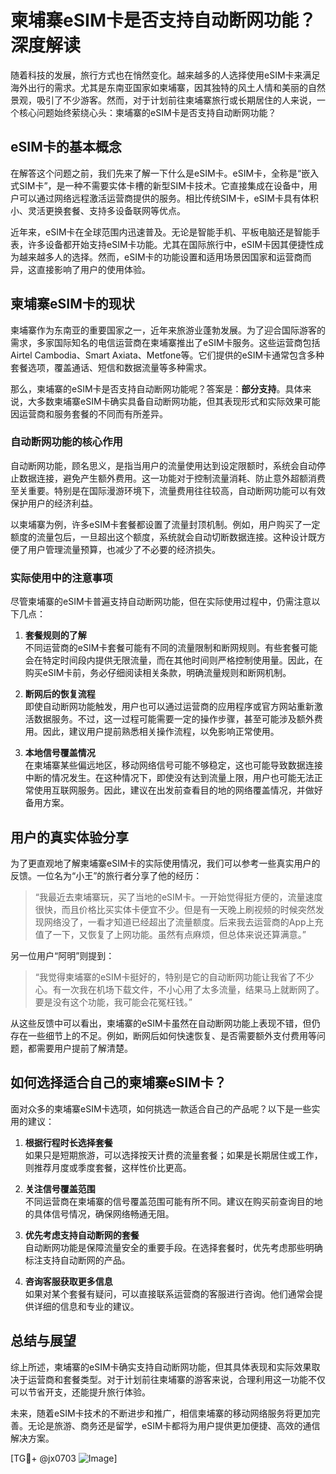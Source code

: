 # 柬埔寨eSIM卡是否支持自动断网功能？深度解读

随着科技的发展，旅行方式也在悄然变化。越来越多的人选择使用eSIM卡来满足海外出行的需求。尤其是东南亚国家如柬埔寨，因其独特的风土人情和美丽的自然景观，吸引了不少游客。然而，对于计划前往柬埔寨旅行或长期居住的人来说，一个核心问题始终萦绕心头：柬埔寨的eSIM卡是否支持自动断网功能？

## eSIM卡的基本概念

在解答这个问题之前，我们先来了解一下什么是eSIM卡。eSIM卡，全称是“嵌入式SIM卡”，是一种不需要实体卡槽的新型SIM卡技术。它直接集成在设备中，用户可以通过网络远程激活运营商提供的服务。相比传统SIM卡，eSIM卡具有体积小、灵活更换套餐、支持多设备联网等优点。

近年来，eSIM卡在全球范围内迅速普及。无论是智能手机、平板电脑还是智能手表，许多设备都开始支持eSIM卡功能。尤其在国际旅行中，eSIM卡因其便捷性成为越来越多人的选择。然而，eSIM卡的功能设置和适用场景因国家和运营商而异，这直接影响了用户的使用体验。

## 柬埔寨eSIM卡的现状

柬埔寨作为东南亚的重要国家之一，近年来旅游业蓬勃发展。为了迎合国际游客的需求，多家国际知名的电信运营商在柬埔寨推出了eSIM卡服务。这些运营商包括Airtel Cambodia、Smart Axiata、Metfone等。它们提供的eSIM卡通常包含多种套餐选项，覆盖通话、短信和数据流量等多种需求。

那么，柬埔寨的eSIM卡是否支持自动断网功能呢？答案是：**部分支持**。具体来说，大多数柬埔寨eSIM卡确实具备自动断网功能，但其表现形式和实际效果可能因运营商和服务套餐的不同而有所差异。

### 自动断网功能的核心作用

自动断网功能，顾名思义，是指当用户的流量使用达到设定限额时，系统会自动停止数据连接，避免产生额外费用。这一功能对于控制流量消耗、防止意外超额消费至关重要。特别是在国际漫游环境下，流量费用往往较高，自动断网功能可以有效保护用户的经济利益。

以柬埔寨为例，许多eSIM卡套餐都设置了流量封顶机制。例如，用户购买了一定额度的流量包后，一旦超出这个额度，系统就会自动切断数据连接。这种设计既方便了用户管理流量预算，也减少了不必要的经济损失。

### 实际使用中的注意事项

尽管柬埔寨的eSIM卡普遍支持自动断网功能，但在实际使用过程中，仍需注意以下几点：

1. **套餐规则的了解**  
   不同运营商的eSIM卡套餐可能有不同的流量限制和断网规则。有些套餐可能会在特定时间段内提供无限流量，而在其他时间则严格控制使用量。因此，在购买eSIM卡前，务必仔细阅读相关条款，明确流量规则和断网机制。

2. **断网后的恢复流程**  
   即使自动断网功能触发，用户也可以通过运营商的应用程序或官方网站重新激活数据服务。不过，这一过程可能需要一定的操作步骤，甚至可能涉及额外费用。因此，建议用户提前熟悉相关操作流程，以免影响正常使用。

3. **本地信号覆盖情况**  
   在柬埔寨某些偏远地区，移动网络信号可能不够稳定，这也可能导致数据连接中断的情况发生。在这种情况下，即使没有达到流量上限，用户也可能无法正常使用互联网服务。因此，建议在出发前查看目的地的网络覆盖情况，并做好备用方案。

## 用户的真实体验分享

为了更直观地了解柬埔寨eSIM卡的实际使用情况，我们可以参考一些真实用户的反馈。一位名为“小王”的旅行者分享了他的经历：

> “我最近去柬埔寨玩，买了当地的eSIM卡。一开始觉得挺方便的，流量速度很快，而且价格比买实体卡便宜不少。但是有一天晚上刷视频的时候突然发现网络没了，一看才知道已经超出了流量额度。后来我去运营商的App上充值了一下，又恢复了上网功能。虽然有点麻烦，但总体来说还算满意。”

另一位用户“阿明”则提到：

> “我觉得柬埔寨的eSIM卡挺好的，特别是它的自动断网功能让我省了不少心。有一次我在机场下载文件，不小心用了太多流量，结果马上就断网了。要是没有这个功能，我可能会花冤枉钱。”

从这些反馈中可以看出，柬埔寨的eSIM卡虽然在自动断网功能上表现不错，但仍存在一些细节上的不足。例如，断网后如何快速恢复、是否需要额外支付费用等问题，都需要用户提前了解清楚。

## 如何选择适合自己的柬埔寨eSIM卡？

面对众多的柬埔寨eSIM卡选项，如何挑选一款适合自己的产品呢？以下是一些实用的建议：

1. **根据行程时长选择套餐**  
   如果只是短期旅游，可以选择按天计费的流量套餐；如果是长期居住或工作，则推荐月度或季度套餐，这样性价比更高。

2. **关注信号覆盖范围**  
   不同运营商在柬埔寨的信号覆盖范围可能有所不同。建议在购买前查询目的地的具体信号情况，确保网络畅通无阻。

3. **优先考虑支持自动断网的套餐**  
   自动断网功能是保障流量安全的重要手段。在选择套餐时，优先考虑那些明确标注支持自动断网的产品。

4. **咨询客服获取更多信息**  
   如果对某个套餐有疑问，可以直接联系运营商的客服进行咨询。他们通常会提供详细的信息和专业的建议。

## 总结与展望

综上所述，柬埔寨的eSIM卡确实支持自动断网功能，但其具体表现和实际效果取决于运营商和套餐类型。对于计划前往柬埔寨的游客来说，合理利用这一功能不仅可以节省开支，还能提升旅行体验。

未来，随着eSIM卡技术的不断进步和推广，相信柬埔寨的移动网络服务将更加完善。无论是旅游、商务还是留学，eSIM卡都将为用户提供更加便捷、高效的通信解决方案。

[TG💪+ @jx0703 ![Image](https://github.com/user-attachments/assets/dbca1d08-cadb-493c-b0ec-ad6f7a83f270)]